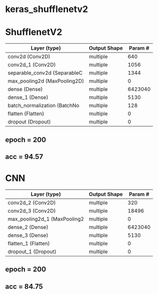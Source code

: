 # keras_shufflenetv2

ShufflenetV2
============

Layer (type) | Output Shape | Param #
------------ | ------------ | -------
conv2d (Conv2D) | multiple         |         640       
conv2d_1 (Conv2D)           | multiple          |        1056      
separable_conv2d (SeparableC| multiple          |        1344      
max_pooling2d (MaxPooling2D)| multiple          |        0         
dense (Dense)               | multiple          |        6423040   
dense_1 (Dense)             | multiple          |        5130      
batch_normalization (BatchNo| multiple          |        128       
flatten (Flatten)           | multiple          |        0         
dropout (Dropout)           | multiple          |        0         


epoch = 200
-----------
acc = 94.57
-----------


CNN
===


Layer (type)       |          Output Shape        |      Param #   
------------ | ------------ | -------
conv2d_2 (Conv2D)    |        multiple          |        320       
conv2d_3 (Conv2D)        |    multiple          |        18496     
max_pooling2d_1 (MaxPooling2 |multiple          |        0         
dense_2 (Dense)             | multiple          |        6423040   
dense_3 (Dense)             | multiple          |        5130      
flatten_1 (Flatten)         | multiple          |        0         
dropout_1 (Dropout)         | multiple          |        0         


epoch = 200
-----------
acc = 84.75
-----------
